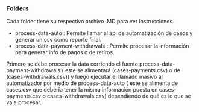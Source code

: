 ### Folders

Cada folder tiene su respectivo archivo .MD  para ver instrucciones.

- process-data-auto : Permite llamar al api de automatización de casos y generar un csv como reporte final.
- process-data-payment-withdrawals :  Permite procesar la información para generar info de pagos o de retiros.

Primero se debe procesar la data corriendo el fuente process-data-payment-withdrawals ( este se alimentará (cases-payments.csv) o de (cases-withdrawals.csv)) y luego ejecutar el llamado masivo al automatizador por medio de process-data-auto ( este se alimenta de cases.csv que debería tener la misma información puesta en cases-payments.csv o cases-withdrawals.csv) dependiendo de qué es lo que se va a procesar.

